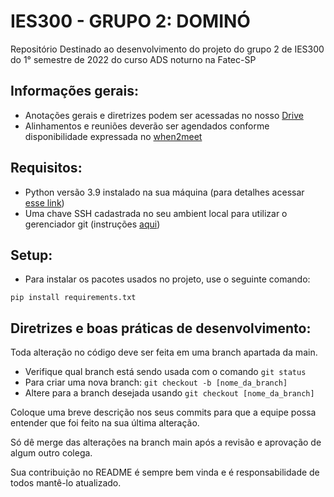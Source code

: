 # IES300 - GRUPO 2: DOMINÓ
Repositório Destinado ao desenvolvimento do projeto do grupo 2 de IES300 do 1° semestre de 2022 do curso ADS noturno na Fatec-SP

## Informações gerais:
- Anotações gerais e diretrizes podem ser acessadas no nosso [Drive](https://drive.google.com/drive/folders/1DVxo9Lo40z_1H5Ji5yW0tECkVbxeNQDY)
- Alinhamentos e reuniões deverão ser agendados conforme disponibilidade expressada no [when2meet](https://www.when2meet.com/?14711133-Xnnj6)

## Requisitos:
- Python versão 3.9 instalado na sua máquina (para detalhes acessar [esse link](https://www.python.org/downloads/))
- Uma chave SSH cadastrada no seu ambient local para utilizar o gerenciador git (instruções [aqui](https://docs.github.com/pt/authentication/connecting-to-github-with-ssh/generating-a-new-ssh-key-and-adding-it-to-the-ssh-agent))

## Setup:

- Para instalar os pacotes usados no projeto, use o seguinte comando:
```
pip install requirements.txt
```

## Diretrizes e boas práticas de desenvolvimento:

Toda alteração no código deve ser feita em uma branch apartada da main. 
- Verifique qual branch está sendo usada com o comando ```git status```
- Para criar uma nova branch: ```git checkout -b [nome_da_branch]```
- Altere para a branch desejada usando ```git checkout [nome_da_branch]```

Coloque uma breve descrição nos seus commits para que a equipe possa entender que foi feito na sua última alteração.

Só dê merge das alterações na branch main após a revisão e aprovação de algum outro colega.

Sua contribuição no README é sempre bem vinda e é responsabilidade de todos mantê-lo atualizado.

